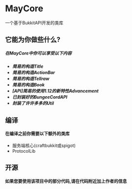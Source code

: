 <h1>MayCore</h1>
一个基于BukkitAPI开发的类库

<h2>它能为你做些什么?</h2>
<h5>在MayCore中你可以享受以下内容<h5>
<ul>
    <li>简易的构造Title</li>
    <li>简易的构造ActionBar</li>
    <li>简易的构造Tellraw</li>
    <li>简易的构造Book</li>
    <li>[API]简易的使用1.12的新特性Advancement</li>
    <li>已封装好的BungeeCordAPI</li>
    <li>封装了许许多多的Util</li>
</ul>

<h2>编译</h2>
<h4>在编译之前你需要以下额外的类库</h4>
<ul>
    <li>服务端核心(craftbukkit或spigot)</li>
    <li>ProtocolLib</li>
</ul>

<h2>开源
<h4>如果您要使用该项目中的部分代码,请在代码附近加上作者的信息